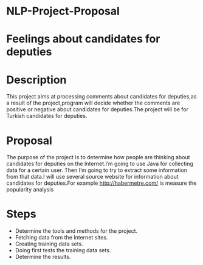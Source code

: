 # NLP-Project-Proposal
# Feelings about candidates for deputies

# Description

This project aims at processing comments about candidates for deputies,as a result of the project,program will decide whether the comments are positive or negative about candidates for deputies.The project will be for Turkish candidates for deputies.

# Proposal

The purpose of the project is to determine how people are thinking about candidates for deputies on the Internet.I’m going to use Java for collecting data for a certain user. Then I’m going to try to extract some information from that data.I will use several source website for information about candidates for deputies.For example http://habermetre.com/ is measure the popularity analysis

# Steps
- Determine the tools and methods for the project.
- Fetching data from the Internet sites.
- Creating training data sets.
- Doing first tests the training data sets.
- Determine the results.
